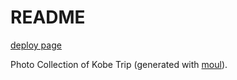 # README

[deploy page](https://awtnb-album-2022-09-kobe.netlify.app/)


Photo Collection of Kobe Trip (generated with [moul](https://github.com/moulapp/moul)).